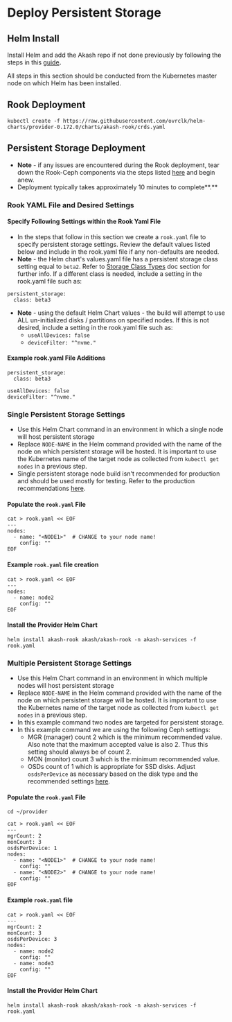 # Deploy Persistent Storage

## **Helm Install**

Install Helm and add the Akash repo if not done previously by following the steps in this [guide](../akash-cloud-provider-build-with-helm-charts/step-4-helm-installation-on-kubernetes-node.md)**.**

All steps in this section should be conducted from the Kubernetes master node on which Helm has been installed.

## **Rook Deployment**

```
kubectl create -f https://raw.githubusercontent.com/ovrclk/helm-charts/provider-0.172.0/charts/akash-rook/crds.yaml
```

## Persistent Storage Deployment

* **Note** - if any issues are encountered during the Rook deployment, tear down the Rook-Ceph components via the steps listed [here](teardown.md) and begin anew.
* Deployment typically takes approximately 10 minutes to complete**.**

### **Rook YAML File and Desired Settings**

#### Specify Following Settings within the Rook Yaml File

* In the steps that follow in this section we create a `rook.yaml` file to specify persistent storage settings.  Review the default values listed below and include in the rook.yaml file if any non-defaults are needed.
* **Note** - the Helm chart's values.yaml file has a persistent storage class setting equal to `beta2`.  Refer to [Storage Class Types](storage-class-types.md) doc section for further info.  If a different class is needed, include a setting in the rook.yaml file such as:

```
persistent_storage:
  class: beta3
```

* **Note** - using the default Helm Chart values - the build will attempt to use ALL un-initialized disks / partitions on specified nodes.  If this is not desired, include a setting in the rook.yaml file such as:&#x20;
  * `useAllDevices: false`
  * `deviceFilter: "^nvme."`

#### Example rook.yaml File Additions

```
persistent_storage:
  class: beta3

useAllDevices: false
deviceFilter: "^nvme."
```

### Single Persistent Storage Settings

* Use this Helm Chart command in an environment in which a single node will host persistent storage
* Replace `NODE-NAME` in the Helm command provided with the name of the node on which persistent storage will be hosted.  It is important to use the Kubernetes name of the target node as collected from `kubectl get nodes` in a previous step.
* Single persistent storage node build isn't recommended for production and should be used mostly for testing. Refer to the production recommendations [here](deploy-persistent-storage.md#multiple-persistent-storage-nodes-build).

#### Populate the `rook.yaml` **F**ile

```
cat > rook.yaml << EOF
---
nodes:
  - name: "<NODE1>"  # CHANGE to your node name!
    config: ""
EOF
```

#### Example `rook.yaml` file creation

```
cat > rook.yaml << EOF
---
nodes:
  - name: node2
    config: ""
EOF
```

#### Install the Provider Helm Chart

```
helm install akash-rook akash/akash-rook -n akash-services -f rook.yaml
```

### Multiple Persistent Storage Settings

* Use this Helm Chart command in an environment in which multiple nodes will host persistent storage
* Replace `NODE-NAME` in the Helm command provided with the name of the node on which persistent storage will be hosted.  It is important to use the Kubernetes name of the target node as collected from `kubectl get nodes` in a previous step.
* In this example command two nodes are targeted for persistent storage.&#x20;
* In this example command we are using the following Ceph settings:
  * MGR (manager) count 2 which is the minimum recommended value.  Also note that the maximum accepted value is also 2.  Thus this setting should always be of count 2.
  * MON (monitor) count 3 which is the minimum recommended value.
  * OSDs count of 1 which is appropriate for SSD disks.  Adjust `osdsPerDevice` as necessary based on the disk type and the recommended settings [here](persistent-storage-requirements.md).

#### Populate the `rook.yaml` **F**ile

```
cd ~/provider

cat > rook.yaml << EOF
---
mgrCount: 2
monCount: 3
osdsPerDevice: 1
nodes:
  - name: "<NODE1>"  # CHANGE to your node name!
    config: ""
  - name: "<NODE2>"  # CHANGE to your node name!
    config: ""
EOF
```

#### Example `rook.yaml` file

```
cat > rook.yaml << EOF
---
mgrCount: 2
monCount: 3
osdsPerDevice: 3
nodes:
  - name: node2
    config: ""
  - name: node3
    config: ""
EOF
```

#### Install the Provider Helm Chart

```
helm install akash-rook akash/akash-rook -n akash-services -f rook.yaml
```
